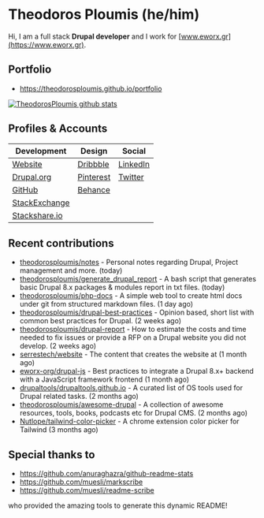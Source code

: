 # Theodoros Ploumis (he/him)

Hi, I am a full stack **Drupal developer** and I work for [www.eworx.gr](https://www.eworx.gr).

## Portfolio

- https://theodorosploumis.github.io/portfolio

[![TheodorosPloumis github stats](https://github-readme-stats.vercel.app/api?username=theodorosploumis&count_private=true&show_icons=true&&theme=radical)](https://github.com/theodorosploumis)

## Profiles & Accounts

| **Development**                                                          | **Design**                                        | **Social**                                             |
|--------------------------------------------------------------------------|---------------------------------------------------|--------------------------------------------------------|
| [Website](http://www.theodorosploumis.com/en)                            | [Dribbble](https://dribbble.com/TheodorosPloumis) | [LinkedIn](http://gr.linkedin.com/in/theodorosploumis) |
| [Drupal.org](https://www.drupal.org/u/theodorosploumis)                  | [Pinterest](http://pinterest.com/theoploumis)     | [Twitter](https://twitter.com/theoploumis)             |
| [GitHub](https://github.com/theodorosploumis)                            | [Behance](http://be.net/TheodorosPloumis)         |                                                        |
| [StackExchange](http://stackexchange.com/users/1447199/theodorosploumis) |                                                   |                                                        |
| [Stackshare.io](https://stackshare.io/theodorosploumis/personal-stack)   |                                                   |                                                        |

## Recent contributions


- [theodorosploumis/notes](https://github.com/theodorosploumis/notes) - Personal notes regarding Drupal, Project management and more. (today)
- [theodorosploumis/generate_drupal_report](https://github.com/theodorosploumis/generate_drupal_report) - A bash script that generates basic Drupal 8.x packages &amp; modules report in txt files. (today)
- [theodorosploumis/php-docs](https://github.com/theodorosploumis/php-docs) - A simple web tool to create html docs under git from structured markdown files. (1 day ago)
- [theodorosploumis/drupal-best-practices](https://github.com/theodorosploumis/drupal-best-practices) - Opinion based, short list with common best practices for Drupal. (2 weeks ago)
- [theodorosploumis/drupal-report](https://github.com/theodorosploumis/drupal-report) - How to estimate the costs and time needed to fix issues or provide a RFP on a Drupal website you did not develop. (2 weeks ago)
- [serrestech/website](https://github.com/serrestech/website) - The content that creates the website at (1 month ago)
- [eworx-org/drupal-js](https://github.com/eworx-org/drupal-js) - Best practices to integrate a Drupal 8.x&#43; backend with a JavaScript framework frontend (1 month ago)
- [drupaltools/drupaltools.github.io](https://github.com/drupaltools/drupaltools.github.io) - A curated list of OS tools used for Drupal related tasks. (2 months ago)
- [theodorosploumis/awesome-drupal](https://github.com/theodorosploumis/awesome-drupal) - A collection of awesome resources, tools, books, podcasts etc for Drupal CMS. (2 months ago)
- [Nutlope/tailwind-color-picker](https://github.com/Nutlope/tailwind-color-picker) - A chrome extension color picker for Tailwind (3 months ago)

## Special thanks to

- https://github.com/anuraghazra/github-readme-stats
- https://github.com/muesli/markscribe
- https://github.com/muesli/readme-scribe

who provided the amazing tools to generate this dynamic README!
